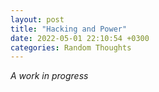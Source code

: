 ```yaml
---
layout: post
title: "Hacking and Power"
date: 2022-05-01 22:10:54 +0300
categories: Random Thoughts
---
```


*A work in progress*
